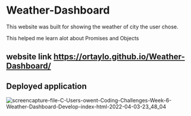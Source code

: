 # Weather-Dashboard

This website was built for showing the weather of city the user chose.

This helped me learn alot about Promises and Objects

## website link https://ortaylo.github.io/Weather-Dashboard/

## Deployed application
![screencapture-file-C-Users-owent-Coding-Challenges-Week-6-Weather-Dashboard-Develop-index-html-2022-04-03-23_48_04](https://user-images.githubusercontent.com/99422408/161470667-76996b87-df14-4a64-a357-75b1c31074d3.png)
